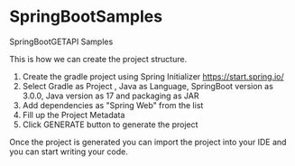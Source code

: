 ﻿# SpringBootSamples
SpringBootGETAPI Samples

This is how we can create the project structure.
1. Create the gradle project using Spring Initializer https://start.spring.io/
2. Select Gradle as Project , Java as Language, SpringBoot version as 3.0.0, Java version as 17 and packaging as JAR
3. Add dependencies as "Spring Web" from the list 
4. Fill up the Project Metadata
5. Click GENERATE button to generate the project

Once the project is generated you can import the project into your IDE and you can start writing your code.
